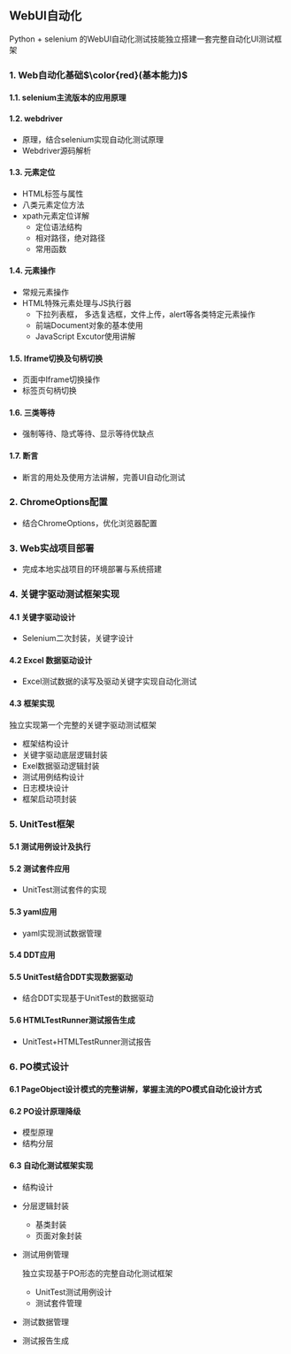 ## WebUI自动化

Python + selenium 的WebUI自动化测试技能独立搭建一套完整自动化UI测试框架

### 1. Web自动化基础$\color{red}(基本能力)$

#### 1.1. selenium主流版本的应用原理

#### 1.2. webdriver 

- 原理，结合selenium实现自动化测试原理
- Webdriver源码解析

#### 1.3. 元素定位
- HTML标签与属性
- 八类元素定位方法
- xpath元素定位详解
  - 定位语法结构
  - 相对路径，绝对路径
  - 常用函数

#### 1.4. 元素操作

- 常规元素操作
- HTML特殊元素处理与JS执行器
  - 下拉列表框， 多选复选框，文件上传，alert等各类特定元素操作
  - 前端Document对象的基本使用
  - JavaScript Excutor使用讲解

#### 1.5. Iframe切换及句柄切换

- 页面中Iframe切换操作
- 标签页句柄切换

#### 1.6. 三类等待
- 强制等待、隐式等待、显示等待优缺点

#### 1.7. 断言
- 断言的用处及使用方法讲解，完善UI自动化测试

### 2. ChromeOptions配置

- 结合ChromeOptions，优化浏览器配置

### 3. Web实战项目部署

- 完成本地实战项目的环境部署与系统搭建

### 4. 关键字驱动测试框架实现

#### 4.1 关键字驱动设计

- Selenium二次封装，关键字设计

#### 4.2 Excel 数据驱动设计

- Excel测试数据的读写及驱动关键字实现自动化测试

#### 4.3 框架实现

独立实现第一个完整的关键字驱动测试框架

- 框架结构设计
- 关键字驱动底层逻辑封装
- Exel数据驱动逻辑封装
- 测试用例结构设计
- 日志模块设计
- 框架启动项封装

### 5. UnitTest框架

#### 5.1 测试用例设计及执行

#### 5.2 测试套件应用

- UnitTest测试套件的实现

#### 5.3 yaml应用

- yaml实现测试数据管理

#### 5.4 DDT应用

#### 5.5 UnitTest结合DDT实现数据驱动

- 结合DDT实现基于UnitTest的数据驱动

#### 5.6 HTMLTestRunner测试报告生成

- UnitTest+HTMLTestRunner测试报告

### 6. PO模式设计

#### 6.1 PageObject设计模式的完整讲解，掌握主流的PO模式自动化设计方式

#### 6.2 PO设计原理降级

- 模型原理
- 结构分层

#### 6.3 自动化测试框架实现

- 结构设计

- 分层逻辑封装

  - 基类封装
  - 页面对象封装

- 测试用例管理

  独立实现基于PO形态的完整自动化测试框架

  - UnitTest测试用例设计
  - 测试套件管理

- 测试数据管理

- 测试报告生成

